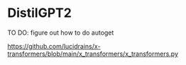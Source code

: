 # DistilGPT2
TO DO: figure out how to do autoget 

https://github.com/lucidrains/x-transformers/blob/main/x_transformers/x_transformers.py
